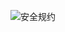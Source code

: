 ![安全规约](https://cdn.jsdelivr.net/gh/cjing9017/Files@main/img/%E5%AE%89%E5%85%A8%E8%A7%84%E7%BA%A6.svg)